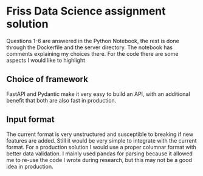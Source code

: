 # Friss Data Science assignment solution

Questions 1-6 are answered in the Python Notebook, the rest is done through the Dockerfile and the server directory.
The notebook has comments explaining my choices there. For the code there are some aspects I would like to highlight


## Choice of framework
FastAPI and Pydantic make it very easy to build an API, with an additional benefit that both are also fast in production.

## Input format
The current format is very unstructured and susceptible to breaking if new features are added.
Still it would be very simple to integrate with the current format. For a production solution I would use a proper columnar format with better data validation.
I mainly used pandas for parsing because it allowed me to re-use the code I wrote during research, but this may not be a good idea in production.
